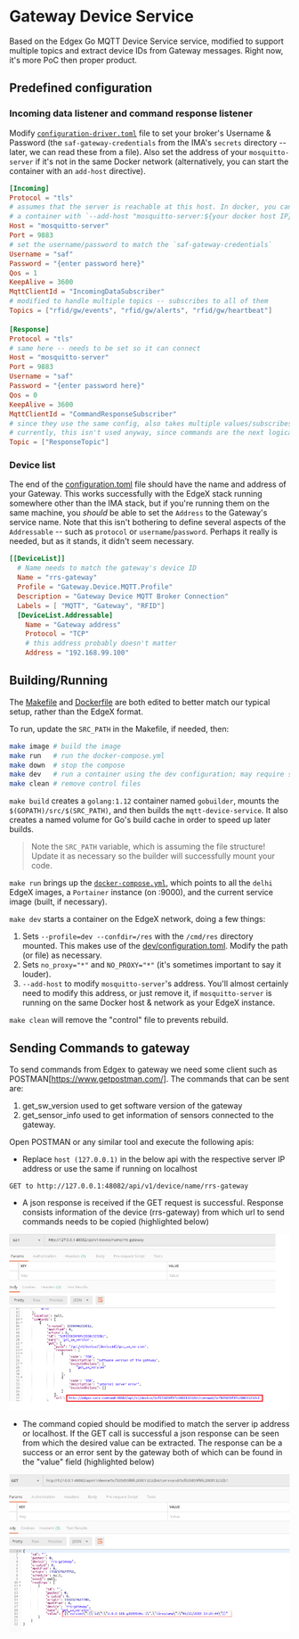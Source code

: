 # Gateway Device Service
Based on the Edgex Go MQTT Device Service service, modified to support multiple
topics and extract device IDs from Gateway messages. Right now, it's more PoC 
then proper product.

## Predefined configuration

### Incoming data listener and command response listener
Modify [`configuration-driver.toml`](cmd/res/configuration-driver.toml) file to
set your broker's Username & Password (the `saf-gateway-credentials` from the
IMA's `secrets` directory -- later, we can read these from a file). Also set the
address of your `mosquitto-server` if it's not in the same Docker network 
(alternatively, you can start the container with an `add-host` directive).

```toml
[Incoming]
Protocol = "tls"
# assumes that the server is reachable at this host. In docker, you can start
# a container with `--add-host "mosquitto-server:${your docker host IP}`
Host = "mosquitto-server"
Port = 9883 
# set the username/password to match the `saf-gateway-credentials`
Username = "saf"
Password = "{enter password here}"
Qos = 1
KeepAlive = 3600
MqttClientId = "IncomingDataSubscriber"
# modified to handle multiple topics -- subscribes to all of them
Topics = ["rfid/gw/events", "rfid/gw/alerts", "rfid/gw/heartbeat"]

[Response]
Protocol = "tls"
# same here -- needs to be set so it can connect
Host = "mosquitto-server"
Port = 9883 
Username = "saf"
Password = "{enter password here}"
Qos = 0
KeepAlive = 3600
MqttClientId = "CommandResponseSubscriber"
# since they use the same config, also takes multiple values/subscribes to all;
# currently, this isn't used anyway, since commands are the next logical step
Topic = ["ResponseTopic"]
```

### Device list
The end of the [configuration.toml](cmd/res/dev/configuration.toml) file should
have the name and address of your Gateway. This works successfully with the EdgeX
stack running somewhere other than the IMA stack, but if you're running them
on the same machine, you _should_ be able to set the `Address` to the Gateway's
service name. Note that this isn't bothering to define several aspects of the
`Addressable` -- such as `protocol` or `username`/`password`. Perhaps it really
is needed, but as it stands, it didn't seem necessary. 

```toml
[[DeviceList]]
  # Name needs to match the gateway's device ID
  Name = "rrs-gateway"
  Profile = "Gateway.Device.MQTT.Profile"
  Description = "Gateway Device MQTT Broker Connection"
  Labels = [ "MQTT", "Gateway", "RFID"]
  [DeviceList.Addressable]
    Name = "Gateway address"
    Protocol = "TCP"
    # this address probably doesn't matter
    Address = "192.168.99.100"
```

## Building/Running 
The [Makefile](Makefile) and [Dockerfile](Dockerfile) are both edited to better
match our typical setup, rather than the EdgeX format. 

To run, update the `SRC_PATH` in the Makefile, if needed, then:
```bash
make image # build the image
make run   # run the docker-compose.yml
make down  # stop the compose
make dev   # run a container using the dev configuration; may require some changes
make clean # remove control files
```

`make build` creates a `golang:1.12` container named `gobuilder`, mounts the
`$(GOPATH)/src/$(SRC_PATH)`, and then builds the `mqtt-device-service`. It
also creates a named volume for Go's build cache in order to speed up later builds.

> Note the `SRC_PATH` variable, which is assuming the file structure! Update it
> as necessary so the builder will successfully mount your code.

`make run` brings up the [`docker-compose.yml`](docker-compose.yml), which points
to all the `delhi` EdgeX images, a `Portainer` instance (on :9000), and the current
service image (built, if necessary).

`make dev` starts a container on the EdgeX network, doing a few things:
1. Sets `--profile=dev --confdir=/res` with the `/cmd/res` directory mounted.
This makes use of the [dev/configuration.toml](cmd/res/dev/configuration.toml).
Modify the path (or file) as necessary.
1. Sets `no_proxy="*"` and `NO_PROXY="*"` (it's sometimes important to say it louder).
1. `--add-host` to modify `mosquitto-server`'s address. You'll almost certainly 
need to modify this address, or just remove it, if `mosquitto-server` is running 
on the same Docker host & network as your EdgeX instance.

`make clean` will remove the "control" file to prevents rebuild.

## Sending Commands to gateway
To send commands from Edgex to gateway we need some client such as POSTMAN[https://www.getpostman.com/]. The commands 
that can be sent are:
 
 1. get_sw_version used to get software version of the gateway
 2. get_sensor_info used to get information of sensors connected to the gateway.
 
Open POSTMAN or any similar tool and execute the following apis:

- Replace `host (127.0.0.1)` in the below api with the respective server IP address or use the same if running on 
localhost
```
GET to http://127.0.0.1:48082/api/v1/device/name/rrs-gateway
```
- A json response is received if the GET request is successful. Response consists information of the 
device (rrs-gateway) from which url to send commands needs to be copied (highlighted below)

![GET device](docs/device_response.png)

- The command copied should be modified to match the server ip address or localhost. If the GET call is
successful a json response can be seen from which the desired value can be extracted. The response can
be a success or an error sent by the gateway both of which can be found in the "value" field (highlighted below)

![GET command](docs/command_response.png)

  
